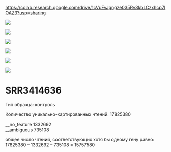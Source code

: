https://colab.research.google.com/drive/1cVuFvJgngze035Rv3kbLCzxhcp7IOAZ3?usp=sharing

![](https://raw.githubusercontent.com/princecorwinofamber/bioinf_ads_hw3/main/general_statistics.png)

![](https://raw.githubusercontent.com/princecorwinofamber/bioinf_ads_hw3/main/numbers_of_reads.png)

![](https://raw.githubusercontent.com/princecorwinofamber/bioinf_ads_hw3/main/percentages.png)

![](https://raw.githubusercontent.com/princecorwinofamber/bioinf_ads_hw3/main/sequence_quality_histogram.png)

![](https://raw.githubusercontent.com/princecorwinofamber/bioinf_ads_hw3/main/per_sequence_quality_scores.png)

![](https://raw.githubusercontent.com/princecorwinofamber/bioinf_ads_hw3/main/per_sequence_gc_content.png)

# SRR3414636  

Тип образца: контроль

Количество уникально-картированных чтений: 17825380

__no_feature 1332692  
__ambiguous 735108  

общее число чтений, соответствующих хотя бы одному гену равно:
17825380 – 1332692 – 735108 = 15757580
